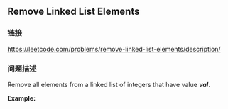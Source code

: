 ## Remove Linked List Elements  
### 链接  
https://leetcode.com/problems/remove-linked-list-elements/description/  
### 问题描述
Remove all elements from a linked list of integers that have value ***val***.

**Example:**
